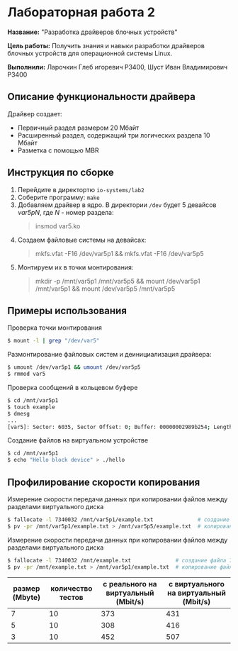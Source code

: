 # Лабораторная работа 2

**Название:** "Разработка драйверов блочных устройств"

**Цель работы:** Получить знания и навыки разработки драйверов блочных устройств для операционной системы Linux. 

**Выполнили:** Ларочкин Глеб игоревич PЗ400, Шуст Иван Владимирович P3400

## Описание функциональности драйвера

Драйвер создает:
* Первичный раздел размером 20 Мбайт
* Расширенный раздел, содержащий три логических раздела 10 Мбайт
* Разметка с помощью MBR

## Инструкция по сборке

1. Перейдите в директортю `io-systems/lab2`
2. Соберите программу: `make`
3. Добавляем драйвер в ядро. В директории `/dev` будет 5 девайсов _var5pN_, где _N_ - номер раздела:
    > insmod var5.ko
4. Создаем файловые системы на девайсах: 
    > mkfs.vfat -F16 /dev/var5p1 && mkfs.vfat -F16 /dev/var5p5
5. Монтируем их в точки монтирования: 
    > mkdir -p /mnt/var5p1 /mnt/var5p5 && mount /dev/var5p1 /mnt/var5p1 && mount /dev/var5p5 /mnt/var5p5

## Примеры использования

Проверка точки монтирования
```bash
$ mount -l | grep "/dev/var5"
```

Размонтирование файловых систем и деинициализация драйвера:
```bash
$ umount /dev/var5p1 && umount /dev/var5p5
$ rmmod var5
```

Проверка сообщений в кольцевом буфере
```bash
$ cd /mnt/var5p1
$ touch example
$ dmesg
...
[var5]: Sector: 6035, Sector Offset: 0; Buffer: 00000002989b254; Length: 8 sectors
```

Создание файлов на виртуальном устройстве
```bash
$ cd /mnt/var5p1
$ echo "Hello block device" > ./hello
```

## Профилирование скорости копирования

Измерение скорости передачи данных при копировании файлов между разделами виртуального диска
```bash
$ fallocate -l 7340032 /mnt/var5p1/example.txt              # создание файла 7Мбайт
$ pv -pr /mnt/var5p1/example.txt > /mnt/var5p5/example.txt  # копирование файла из виртуального раздела 1 в логический виртуальный раздел 5
```

Измерение скорости передачи данных при копировании файлов между разделами виртуального диска
```bash
$ fallocate -l 7340032 /mnt/example.txt              # создание файла 7Мбайт
$ pv -pr /mnt/example.txt > /mnt/var5p1/example.txt  # копирование файла из реального диска в виртуальный диск
```

размер (Mbyte) | количество тестов | с реального на виртуальный (Mbit/s) | с виртуального на виртуальный (Mbit/s)
-------------- | ----------------- | ----------------------------------- | --------------------------------------
7 | 10 | 373 | 431
5 | 10 | 308 | 416
3 | 10 | 452 | 507

